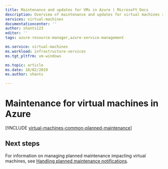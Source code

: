 ```yaml
---
title: Maintenance and updates for VMs in Azure | Microsoft Docs
description: Overview of maintenance and updates for virtual machines running in Azure.
services: virtual-machines
documentationcenter: ''
author: shants123
editor: ''
tags: azure-resource-manager,azure-service-management

ms.service: virtual-machines
ms.workload: infrastructure-services
ms.tgt_pltfrm: vm-windows

ms.topic: article
ms.date: 10/02/2019
ms.author: shants

---
```

# Maintenance for virtual machines in Azure

[!INCLUDE [virtual-machines-common-planned-maintenance](../../../includes/virtual-machines-common-planned-maintenance.md)]

## Next steps 

For information on managing planned maintenance impacting virtual machines, see [Handling planned maintenance notifications](maintenance-notifications.md).